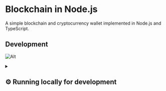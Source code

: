 # Blockchain in Node.js

A simple blockchain and cryptocurrency wallet implemented in Node.js and TypeScript.

## Development

![Alt](https://repobeats.axiom.co/api/embed/18754e34717f50ca492537dfc8a38d49c0aacf1c.svg "Repobeats analytics image")

<details>
  <summary><h2>⚙️ Running locally for development</h2></summary>

Start cloning Blockchain:
```
git clone https://github.com/staxhinho/Blockchain.git
```


Next, install its dependencies (make sure npm is installed on your machine):
```
npm install
```

To compile, run:
```
npm run dev
```

To start, run:
```
npm start
```

</details>